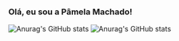 ### Olá, eu sou a Pâmela Machado!

![Anurag's GitHub stats](https://github-readme-stats.vercel.app/api?username=Pamela-WMachado&show_icons=true&theme=tokyonight)
![Anurag's GitHub stats](https://github-readme-stats.vercel.app/api?username=Pamela-WMachado&layout=compact&langs_count=168&theme=tokyonight)


<!--
**Pamela-WMachado/Pamela-WMAchado** is a ✨ _special_ ✨ repository because its `README.md` (this file) appears on your GitHub profile.

Here are some ideas to get you started:

- 🔭 I’m currently working on ...
- 🌱 I’m currently learning ...
- 👯 I’m looking to collaborate on ...
- 🤔 I’m looking for help with ...
- 💬 Ask me about ...
- 📫 How to reach me: ...
- 😄 Pronouns: ...
- ⚡ Fun fact: ...
-->
